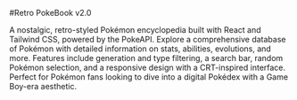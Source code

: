 #Retro PokeBook v2.0

A nostalgic, retro-styled Pokémon encyclopedia built with React and Tailwind CSS, powered by the PokeAPI. Explore a comprehensive database of Pokémon with detailed information on stats, abilities, evolutions, and more. Features include generation and type filtering, a search bar, random Pokémon selection, and a responsive design with a CRT-inspired interface. Perfect for Pokémon fans looking to dive into a digital Pokédex with a Game Boy-era aesthetic.
